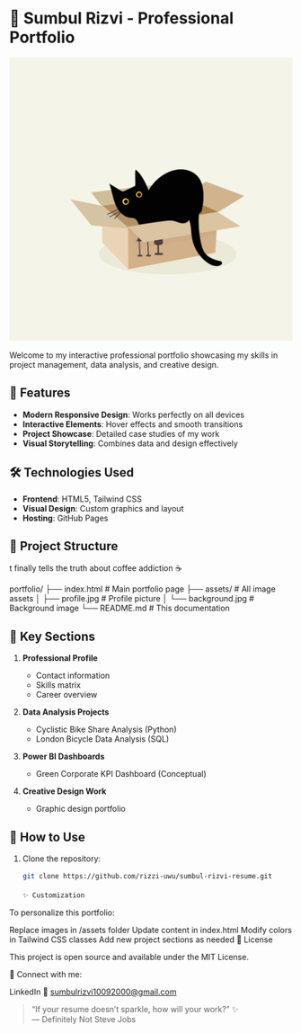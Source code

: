 # 🌸 Sumbul Rizvi - Professional Portfolio

![Portfolio Preview](https://raw.githubusercontent.com/rizzi-uwu/sumbul-rizvi-resume/main/box-8702500.jpg)

Welcome to my interactive professional portfolio showcasing my skills in project management, data analysis, and creative design.

## 🚀 Features

- **Modern Responsive Design**: Works perfectly on all devices
- **Interactive Elements**: Hover effects and smooth transitions
- **Project Showcase**: Detailed case studies of my work
- **Visual Storytelling**: Combines data and design effectively

## 🛠️ Technologies Used

- **Frontend**: HTML5, Tailwind CSS
- **Visual Design**: Custom graphics and layout
- **Hosting**: GitHub Pages

## 📂 Project Structure
t finally tells the truth about coffee addiction ☕

portfolio/
├── index.html # Main portfolio page
├── assets/ # All image assets
│ ├── profile.jpg # Profile picture
│ └── background.jpg # Background image
└── README.md # This documentation
## 🌈 Key Sections

1. **Professional Profile**
   - Contact information
   - Skills matrix
   - Career overview

2. **Data Analysis Projects**
   - Cyclistic Bike Share Analysis (Python)
   - London Bicycle Data Analysis (SQL)

3. **Power BI Dashboards**
   - Green Corporate KPI Dashboard (Conceptual)

4. **Creative Design Work**
   - Graphic design portfolio

## 🚀 How to Use

1. Clone the repository:
   ```bash
   git clone https://github.com/rizzi-uwu/sumbul-rizvi-resume.git

   ✨ Customization

To personalize this portfolio:

Replace images in /assets folder
Update content in index.html
Modify colors in Tailwind CSS classes
Add new project sections as needed
📄 License

This project is open source and available under the MIT License.

💖 Connect with me:

LinkedIn
📧 sumbulrizvi10092000@gmail.com


> “If your resume doesn’t sparkle, how will your work?” ✨  
> — Definitely Not Steve Jobs
